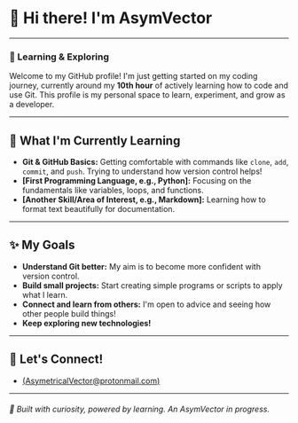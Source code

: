# 👋 Hi there! I'm AsymVector

---
### 🚀 Learning & Exploring

Welcome to my GitHub profile! I'm just getting started on my coding journey, currently around my **10th hour** of actively learning how to code and use Git. This profile is my personal space to learn, experiment, and grow as a developer.

---

## 🌱 **What I'm Currently Learning**

* **Git & GitHub Basics:** Getting comfortable with commands like `clone`, `add`, `commit`, and `push`. Trying to understand how version control helps!
* **[First Programming Language, e.g., Python]:** Focusing on the fundamentals like variables, loops, and functions.
* **[Another Skill/Area of Interest, e.g., Markdown]:** Learning how to format text beautifully for documentation.

---

## ✨ **My Goals**

* **Understand Git better:** My aim is to become more confident with version control.
* **Build small projects:** Start creating simple programs or scripts to apply what I learn.
* **Connect and learn from others:** I'm open to advice and seeing how other people build things!
* **Keep exploring new technologies!**

---

## 💬 **Let's Connect!**

* [(AsymetricalVector@protonmail.com)](AsymetricalVector@protonmail.com)

---
###### 🌟 Built with curiosity, powered by learning. An AsymVector in progress.
